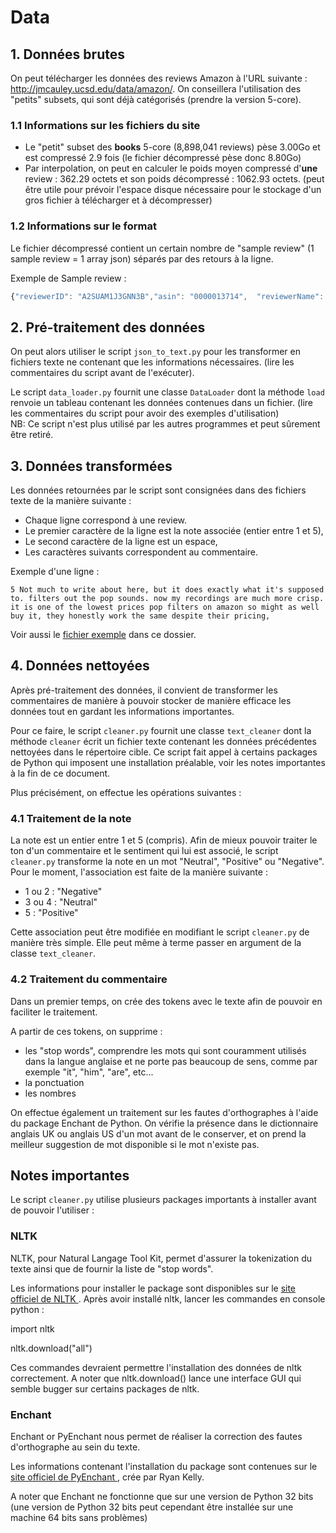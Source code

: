 # Data

## 1. Données brutes
On peut télécharger les données des reviews Amazon à l'URL suivante : http://jmcauley.ucsd.edu/data/amazon/. On conseillera l'utilisation des "petits" subsets, qui sont déjà catégorisés (prendre la version 5-core).

### 1.1 Informations sur les fichiers du site
- Le "petit" subset des **books** 5-core (8,898,041 reviews) pèse 3.00Go et est compressé 2.9 fois (le fichier décompressé pèse donc 8.80Go)
- Par interpolation, on peut en calculer le poids moyen compressé d'**une** review : 362.29 octets et son poids décompressé : 1062.93 octets. (peut être utile pour prévoir l'espace disque nécessaire pour le stockage d'un gros fichier à télécharger et à décompresser)

### 1.2 Informations sur le format
Le fichier décompressé contient un certain nombre de "sample review" (1 sample review = 1 array json) séparés par des retours à la ligne.

Exemple de Sample review : 
```javascript
{"reviewerID": "A2SUAM1J3GNN3B","asin": "0000013714",  "reviewerName": "J. McDonald",  "helpful": [2, 3],  "reviewText": "I bought this for my husband who plays the piano.  He is having a wonderful time playing these old hymns.  The music  is at times hard to read because we think the book was published for singing from more than playing from.  Great purchase though!",  "overall": 5.0,  "summary": "Heavenly Highway Hymns",  "unixReviewTime": 1252800000,  "reviewTime": "09 13, 2009"}
```


## 2. Pré-traitement des données
On peut alors utiliser le script `json_to_text.py` pour les transformer en fichiers texte ne contenant que les informations nécessaires. (lire les commentaires du script avant de l'exécuter).

Le script `data_loader.py` fournit une classe `DataLoader` dont la méthode `load` renvoie un tableau contenant les données contenues dans un fichier. (lire les commentaires du script pour avoir des exemples d'utilisation)  
NB: Ce script n'est plus utilisé par les autres programmes et peut sûrement être retiré. 

## 3. Données transformées

Les données retournées par le script sont consignées dans des fichiers texte de la manière suivante : 

* Chaque ligne correspond à une review.
* Le premier caractère de la ligne est la note associée (entier entre 1 et 5),
* Le second caractère de la ligne est un espace,
* Les caractères suivants correspondent au commentaire.

Exemple d'une ligne :
```
5 Not much to write about here, but it does exactly what it's supposed to. filters out the pop sounds. now my recordings are much more crisp. it is one of the lowest prices pop filters on amazon so might as well buy it, they honestly work the same despite their pricing,
```

Voir aussi le [fichier exemple](./instruments.txt) dans ce dossier.


## 4. Données nettoyées

Après pré-traitement des données, il convient de transformer les commentaires de manière à pouvoir stocker de manière efficace les données tout en gardant les informations importantes. 

Pour ce faire, le script `cleaner.py` fournit une classe `text_cleaner` dont la méthode `cleaner` écrit un fichier texte contenant les données précédentes nettoyées dans le répertoire cible. Ce script fait appel à certains packages de Python qui imposent une installation préalable, voir les notes importantes à la fin de ce document. 

Plus précisément, on effectue les opérations suivantes : 

### 4.1 Traitement de la note 

La note est un entier entre 1 et 5 (compris). Afin de mieux pouvoir traiter le ton d'un commentaire et le sentiment qui lui est associé, le script `cleaner.py` transforme la note en un mot "Neutral", "Positive" ou "Negative". Pour le moment, l'association est faite de la manière suivante : 

- 1 ou 2 : "Negative"
- 3 ou 4 : "Neutral"
- 5 : "Positive"

Cette association peut être modifiée en modifiant le script `cleaner.py` de manière très simple. Elle peut même à terme passer en argument de la classe `text_cleaner`.

### 4.2 Traitement du commentaire 

Dans un premier temps, on crée des tokens avec le texte afin de pouvoir en faciliter le traitement.

A partir de ces tokens, on supprime : 
- les "stop words", comprendre les mots qui sont couramment utilisés dans la langue anglaise et ne porte pas beaucoup de sens, comme par exemple "it", "him", "are", etc...
- la ponctuation
- les nombres 

On effectue également un traitement sur les fautes d'orthographes à l'aide du package Enchant de Python. On vérifie la présence dans le dictionnaire anglais UK ou anglais US d'un mot avant de le conserver, et on prend la meilleur suggestion de mot disponible si le mot n'existe pas. 

## Notes importantes

Le script `cleaner.py` utilise plusieurs packages importants à installer avant de pouvoir l'utiliser : 

### NLTK

NLTK, pour Natural Langage Tool Kit, permet d'assurer la tokenization du texte ainsi que de fournir la liste de "stop words".

Les informations pour installer le package sont disponibles sur le <a href="http://www.nltk.org/install.html"> site officiel de NLTK </a>.
Après avoir installé nltk, lancer les commandes en console python : 

import nltk

nltk.download("all")

Ces commandes devraient permettre l'installation des données de nltk correctement. A noter que nltk.download() lance une interface GUI qui semble bugger sur certains packages de nltk. 

### Enchant 

Enchant or PyEnchant nous permet de réaliser la correction des fautes d'orthographe au sein du texte. 

Les informations contenant l'installation du package sont contenues sur le <a href="http://pythonhosted.org/pyenchant/tutorial.html"> site officiel de PyEnchant </a>, crée par Ryan Kelly. 

A noter que Enchant ne fonctionne que sur une version de Python 32 bits (une version de Python 32 bits peut cependant être installée sur une machine 64 bits sans problèmes)


